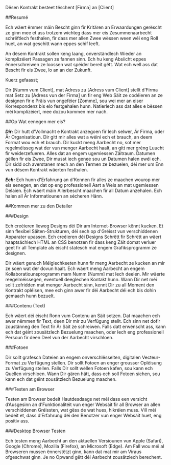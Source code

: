 Dësen Kontrakt besteet tëschent [Firma] an [Client]

##Resumé

Ech wäert ëmmer mäin Bescht ginn fir Kritären an Erwaardungen gerëscht ze ginn mee et ass trotzem wichteg dass mer eis Zesummenaarbecht schrëftlech festhalen, fir dass mer allen Zwee wëssen ween wéi eng Roll huet, an wat geschitt wann eppes schif leeft.

An dësem Kontrakt sollen keng laang, onverständlech Wieder an komplizéiert Passagen ze fannen sinn. Ech hu keng Absiicht eppes ënnerschreiwen ze loossen wat spéider bereit gëtt. Wat ech well ass dat Bescht fir eis Zwee, lo an an der Zukunft.

Kuerz gefaasst;

Dir [Numm vum Client], mat Adress zu [Adress vum Client] stellt d'Firma mat Setz zu [Adress vun der Firma] un fir eng Web Säit ze codéieren an ze designen fir e Präis vun ongeféier [Zomme], sou wei mer an eiser Korrespondenz bis elo festgehalen hunn. Natierlech ass dat alles e bëssen méi komplizéiert, mee dozou kommen mer nach.

##Op Wat eenegen mer eis?

***Dir:*** Dir hutt d'Vollmacht e Kontrakt anzegoen fir Iech selwer, Är Firma, oder Är Organisatioun. Dir gitt mir alles wat a wéini ech et brauch, an deem Format wou ech et brauch. Dir kuckt meng Aarbecht no, sot mer regelméisseg wat der vun menger Aarbecht haalt, an gitt mer gréng Luucht fir weiderzefueren. Alles dat an engem ugemiessen Zäitraum. Datumen gëllen fir eis Zwee, Dir musst iech genee sou un Datumen halen ewéi ech. Dir sidd och averstanen mech an den Termen ze bezuelen, déi mer um Enn vun dësem Kontrakt wäerten festhalen.

***Ech:*** Ech hunn d'Erfahrung an d'Kennen fir alles ze maachen wourop mer eis eenegen, an dat op eng professionell Aart a Weis an mat ugemiessen Delaien. Ech wäert mäin Allerbescht maachen fir all Datum anzehalen. Ech halen all Är Informatiounen an sécheren Hänn.

##Kommen mer zu den Detailer

###Design

Ech creéieren lieweg Designs déi Dir am Internet-Browser kënnt kucken. Et sinn flexibel Säiten-Strukturen, déi sech op d'Gréisst vun verschiddenen Apparater upassen. Ech creéieren déi Designs Schrëtt fir Schrëtt an wäert haaptsächlech HTML an CSS benotzen fir dass keng Zäit domat verluer geet fir all Template als éischt statesch mat engem Grafiksprogramm ze designen.

Dir wäert genuch Méiglechkeeten hunn fir meng Aarbecht ze kucken an mir ze soen wat der dovun haalt. Ech wäert meng Aarbecht an engem Kollaboratiounsprogramm mam Numm [Numm] mat Iech deelen. Mir wäerte reegelméissegen, eventuell deeglechen Kontakt hunn. Wann Dir net méi sollt zefridden mat menger Aarbecht sinn, kennt Dir zu all Moment den Kontrakt opléisen, mee ech ginn awer fir déi Aarbecht déi ech bis dohin gemaach hunn bezuelt.

###Contenu (Text)

Ech wäert déi éischt Ronn vum Contenu an Säit setzen. Dat maachen ech awer nëmmen fir Text, deen Dir mir zu Verfügung stellt. Ech sinn net dofir zoustänneg den Text fir Är Säit ze schreiwen. Falls datt erwënscht ass, kann ech dat géint zousätzlech Bezuelung maachen, oder Iech eng professionell Persoun fir deen Deel vun der Aarbecht virschloen.

###Fotoen

Dir sollt grafesch Dateien an engem onverschlësselten, digitalen Vecteur-Format zu Verfügung stellen. Dir sollt Fotoen an enger grousser Opléisung zu Verfügung stellen. Falls Dir sollt wëllen Fotoen kafen, sou kann ech Quellen virschloen. Wann Dir gären hätt, dass ech soll Fotoen sichen, sou kann ech dat géint zousätzlech Bezuelung maachen.

###Testen am Browser

Testen am Browser bedeit Hautdesdaags net méi dass een versicht d’Ausgesinn an d’Funktionalitéit vun enger Websäit fir all Browser an allen verschiddenen Gréissten, wat gëss de wat hues, hikréien muss. Vill méi bedeit et, dass d’Erfahrung déi den Benotzer vun enger Websäit huet, eng positiv ass.

###Desktop Browser Testen

Ech testen meng Aarbecht an den aktuellen Versiounen vun Apple (Safari), Google (Chrome), Mozilla (Firefox), an Microsoft (Edge). Am Fall wou méi al Browseren mussen ënnerstëtzt ginn, kann dat mat mir am Viraus ofgeschwat ginn. Je no Opwand gëtt déi Aarbecht zousätzlech berechent.
